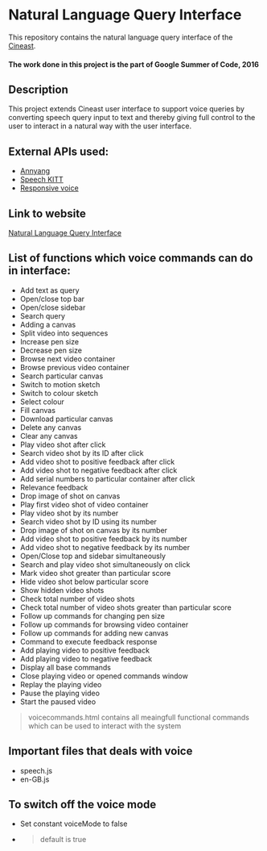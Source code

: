 # Natural Language Query Interface

This repository contains the natural language query interface of the [Cineast](https://github.com/dbisUnibas/cineast).

#### The work done in this project is the part of Google Summer of Code, 2016

## Description

This project extends Cineast user interface to support voice queries by converting speech query input to text and thereby giving full control to the user to interact in a natural way with the user interface. 

## External APIs used:

* [Annyang](https://github.com/TalAter/annyang)
* [Speech KITT](https://github.com/TalAter/SpeechKITT)
* [Responsive voice](http://responsivevoice.org/)

## Link to website

[Natural Language Query Interface](http://prateek1985.github.io/vitrivr-ui/)

## List of functions which voice commands can do in interface:

* Add text as query
* Open/close top bar
* Open/close sidebar
* Search query
* Adding a canvas
* Split video into sequences
* Increase pen size
* Decrease pen size
* Browse next video container
* Browse previous video container
* Search particular canvas
* Switch to motion sketch
* Switch to colour sketch
* Select colour
* Fill canvas
* Download particular canvas
* Delete any canvas
* Clear any canvas
* Play video shot after click
* Search video shot by its ID after click
* Add video shot to positive feedback after click
* Add video shot to negative feedback after click
* Add serial numbers to particular container after click
* Relevance feedback
* Drop image of shot on canvas
* Play first video shot of video container
* Play video shot by its number
* Search video shot by ID using its number
* Drop image of shot on canvas by its number
* Add video shot to positive feedback by its number
* Add video shot to negative feedback by its number
* Open/Close top and sidebar simultaneously
* Search and play video shot simultaneously on click
* Mark video shot greater than particular score
* Hide video shot below particular score
* Show hidden video shots
* Check total number of video shots
* Check total number of video shots greater than particular score
* Follow up commands for changing pen size
* Follow up commands for browsing video container
* Follow up commands for adding new canvas
* Command to execute feedback response
* Add playing video to positive feedback
* Add playing video to negative feedback
* Display all base commands
* Close playing video or opened commands window
* Replay the playing video
* Pause the playing video
* Start the paused video 

> voicecommands.html contains all meaingfull functional commands which can be used to interact with the system

## Important files that deals with voice

* speech.js
* en-GB.js

## To switch off the voice mode

* Set constant voiceMode to false

* > default is true